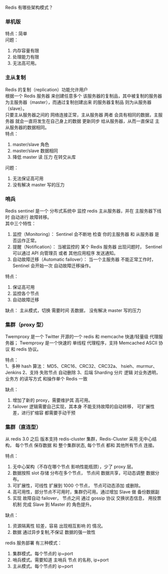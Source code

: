 
Redis 有哪些架构模式？



### 单机版 

特点：简单   
问题：  
1. 内存容量有限  
2. 处理能力有限  
3. 无法高可用。 




### 主从复制 

Redis 的复制（replication）功能允许用户  
根据一个 Redis 服务器   来创建任意多个   该服务器的复制品，其中被复制的服务器 为主服务器（master），而通过复制创建出来 的服务器复制品 则为从服务器（slave）。  
只要主从服务器之间的 网络连接正常，主从服务器 两者 会具有相同的数据，主服务器 就会一直将发生在自己身上的数据  更新同步 给从服务器，从而一直保证 主从服务器的数据相同。  
特点：
1. master/slave 角色
2. master/slave 数据相同
3. 降低 master 读 压力 在转交从库

问题：  
1. 无法保证高可用
2. 没有解决 master 写的压力




### 哨兵  

Redis sentinel 是一个 分布式系统中 监控 redis 主从服务器，并在 主服务器下线时 自动进行 故障转移。  
其中三个特性：
1. 监控（Monitoring）：    Sentinel  会不断地 检查 你的主服务器 和 从服务器 是否运作正常。
2. 提醒（Notification）： 当被监控的 某个 Redis 服务器 出现问题时， Sentinel 可以通过 API 向管理员 或者 其他应用程序 发送通知。
3. 自动故障迁移（Automatic failover）： 当一个主服务器 不能正常工作时， Sentinel 会开始一次 自动故障迁移操作。

特点：
1. 保证高可用
2. 监控各个节点
3. 自动故障迁移

缺点：
主从模式，切换 需要时间 丢数据，  没有解决 master 写的压力







### 集群（proxy 型） 

Twemproxy 是一个 Twitter 开源的一个 redis 和 memcache 快速/轻量级   代理服务器； 
Twemproxy 是一个快速的  单线程  代理程序，支持 Memcached ASCII 协议   和 redis 协议。

特点：  
1、多种 hash 算法：   MD5、CRC16、CRC32、CRC32a、   hsieh、murmur、Jenkins 
2、支持  失败节点   自动删除
3、后端 Sharding 分片 逻辑   对业务透明，业务方  的读写方式   和操作单个 Redis 一致

缺点：
1. 增加了新的 proxy，需要维护其   高可用。
2. failover 逻辑需要自己实现，其本身  不能支持故障的自动转移，   可扩展性差，进行扩缩容  都需要手动干预








### 集群（直连型）  

从 redis 3.0 之后 版本支持 redis-cluster 集群，Redis-Cluster 采用 无中心结构，
每个节点 保存数据 和 整个集群状态,  每个节点 都和  其他所有节点  连接。   

特点：  
1. 无中心架构（不存在哪个节点 影响性能瓶颈），少了 proxy 层。
2. 数据按照 slot 存储  分布在多个节点，   节点间   数据共享，可动态调整  数据分布。
3. 可扩展性，可线性  扩展到 1000 个节点，  节点可动态添加   或删除。
4. 高可用性，部分节点不可用时，集群仍可用。通过增加 Slave 做 备份数据副
5. 实现  故障自动 failover，  节点之间 通过 gossip 协议   交换状态信息，   用投票机制  完成 Slave 到 Master 的   角色提升。

缺点：  
1. 资源隔离性 较差，容易 出现相互影响 的 情况。  
2. 数据  通过异步复制,不保证  数据的强一致性   











redis 服务部署 有三种模式：  
1. 集群模式。每个节点的 ip+port  
2. 哨兵模式。需要知道 主哨兵 节点 的名称, ip+port  
3. 主从模式。每个节点的 ip+port  